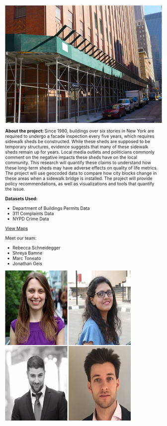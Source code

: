   ![alt text](img/swb.jpg)
  
 <b> About the project: </b>
  Since 1980, buildings over six stories in New York are required to undergo a facade inspection every five years, which requires sidewalk sheds be constructed. While these sheds are supposed to be temporary structures, evidence suggests that many of these sidewalk sheds remain up for years. Local media outlets and politicians commonly comment on the negative impacts these sheds have on the local community. This research will quantify these claims to understand how these long-term sheds may have adverse effects on quality of life metrics. The project will use geocoded data to compare how city blocks change in these areas when a sidewalk bridge is installed.
The project will provide policy recommendations, as well as visualizations and tools that quantify the issue.  
 
 <b> Datasets Used: </b>
 * Department of Buildings Permits Data
 * 311 Complaints Data
 * NYPD Crime Data  
  
  [View Maps](http://output.jsbin.com/ficepeq/1)
  
 Meet our team:

 * Rebecca Schneidegger
 * Shreya Bamne
 * Marc Toneato
 * Jonathan Geis    
 
 <img src="img/rebecca.jpg" height="240" width="200">
 <img src="img/shreya.jpg"  height="240" width="200">
 <img src="img/marc.jpg"  height="240" width="200">
 <img src="img/jonathan.jpg"  height="240" width="200">
